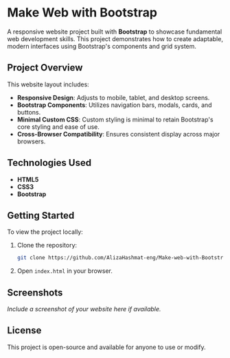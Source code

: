 # Make Web with Bootstrap

A responsive website project built with **Bootstrap** to showcase fundamental web development skills. This project demonstrates how to create adaptable, modern interfaces using Bootstrap's components and grid system.

## Project Overview

This website layout includes:
- **Responsive Design**: Adjusts to mobile, tablet, and desktop screens.
- **Bootstrap Components**: Utilizes navigation bars, modals, cards, and buttons.
- **Minimal Custom CSS**: Custom styling is minimal to retain Bootstrap's core styling and ease of use.
- **Cross-Browser Compatibility**: Ensures consistent display across major browsers.

## Technologies Used

- **HTML5**
- **CSS3**
- **Bootstrap**

## Getting Started

To view the project locally:
1. Clone the repository:
   ```bash
   git clone https://github.com/AlizaHashmat-eng/Make-web-with-Bootstrap-main.git
   ```
2. Open `index.html` in your browser.

## Screenshots

*Include a screenshot of your website here if available.*

## License

This project is open-source and available for anyone to use or modify.

